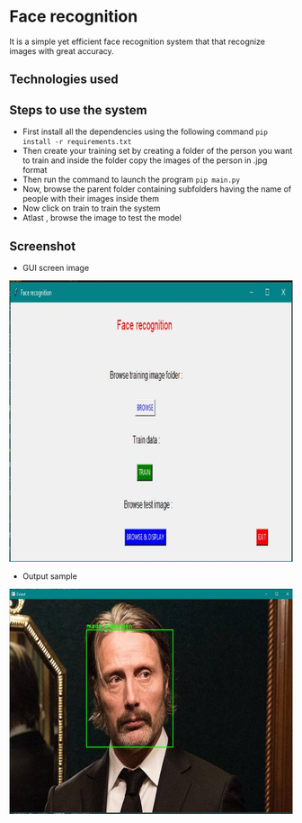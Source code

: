 # Face recognition

It is a simple yet efficient face recognition system that that recognize images with great accuracy.

## Technologies used


## Steps to use the system

* First install all the dependencies using the following command
  `pip install -r requirements.txt`
* Then create your training set by creating a folder of the person you want to train and inside the folder copy the images of the person in .jpg format
* Then run the command to launch the program
  `pip main.py`
* Now, browse the parent folder containing subfolders having the name of people with their images inside them
* Now click on train to train the system
* Atlast , browse the image to test the model

## Screenshot

* GUI screen image
<img src="ss1.JPG" height=500px>

* Output sample
<img src="ss2.JPG" height=400px>
